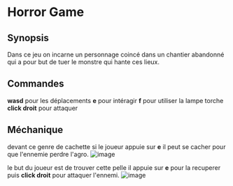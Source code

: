 # Horror Game

## Synopsis
Dans ce jeu on incarne un personnage coincé dans un chantier abandonné qui a pour but de tuer le monstre qui hante ces lieux.

## Commandes 
**wasd** pour les déplacements
**e** pour intéragir
**f** pour utiliser la lampe torche
**click droit** pour attaquer

## Méchanique
devant ce genre de cachette si le joueur appuie sur **e** il peut se cacher pour que l'ennemie perdre l'agro.
![image](https://github.com/user-attachments/assets/850abf1e-6378-4479-8f80-f97c869b5325)

le but du joueur est de trouver cette pelle il appuie sur **e** pour la recuperer puis **click droit** pour attaquer l'ennemi.
![image](https://github.com/user-attachments/assets/9eac2673-4d18-4f4b-99f0-980ff1d6e8ee)

